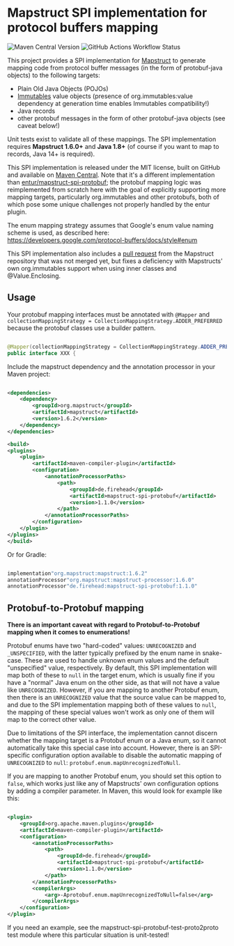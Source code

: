# Mapstruct SPI implementation for protocol buffers mapping

![Maven Central Version](https://img.shields.io/maven-central/v/de.firehead/mapstruct-spi-protobuf?link=https%3A%2F%2Fsearch.maven.org%2Fartifact%2Fde.firehead%2Fmapstruct-spi-protobuf)
![GitHub Actions Workflow Status](https://img.shields.io/github/actions/workflow/status/S1artie/mapstruct-spi-protobuf/maven.yml?link=https%3A%2F%2Fgithub.com%2FS1artie%2Fmapstruct-spi-protobuf%2Factions)

This project provides a SPI implementation for [Mapstruct](http://mapstruct.org/) to generate mapping code from protocol
buffer messages (in the form of protobuf-java objects) to the following targets:

- Plain Old Java Objects (POJOs)
- [Immutables](https://immutables.github.io/) value objects (presence of org.immutables:value dependency at generation
  time enables Immutables compatibility!)
- Java records
- other protobuf messages in the form of other protobuf-java objects (see caveat below!)

Unit tests exist to validate all of these mappings. The SPI implementation requires **Mapstruct 1.6.0+** 
and **Java 1.8+** (of course if you want to map to records, Java 14+ is required).

This SPI implementation is released under the MIT license, built on GitHub and available on [Maven Central](https://search.maven.org/artifact/de.firehead/mapstruct-spi-protobuf).
Note that it's a different implementation than [entur/mapstruct-spi-protobuf](https://github.com/entur/mapstruct-spi-protobuf); the protobuf mapping logic was reimplemented from scratch here with the goal of explicitly supporting more mapping targets, particularly org.immutables and other protobufs, both of which pose some unique challenges not properly handled by the entur plugin.

The enum mapping strategy assumes that Google's enum value naming scheme is used, as described
here: https://developers.google.com/protocol-buffers/docs/style#enum

This SPI implementation also includes a [pull request](https://github.com/mapstruct/mapstruct/pull/2219) from the
Mapstruct repository that was not merged yet, but fixes a
deficiency with Mapstructs' own org.immutables support when using inner classes and @Value.Enclosing.

## Usage

Your protobuf mapping interfaces must be annotated with `@Mapper`
and `collectionMappingStrategy = CollectionMappingStrategy.ADDER_PREFERRED`
because the protobuf classes use a builder pattern.

```java

@Mapper(collectionMappingStrategy = CollectionMappingStrategy.ADDER_PREFERRED)
public interface XXX {

```

Include the mapstruct dependency and the annotation processor in your Maven project:

```xml

<dependencies>
    <dependency>
        <groupId>org.mapstruct</groupId>
        <artifactId>mapstruct</artifactId>
        <version>1.6.2</version>
    </dependency>
</dependencies>

<build>
<plugins>
    <plugin>
        <artifactId>maven-compiler-plugin</artifactId>
        <configuration>
            <annotationProcessorPaths>
                <path>
                    <groupId>de.firehead</groupId>
                    <artifactId>mapstruct-spi-protobuf</artifactId>
                    <version>1.1.0</version>
                </path>
            </annotationProcessorPaths>
        </configuration>
    </plugin>
</plugins>
</build>

```

Or for Gradle:

```java

implementation"org.mapstruct:mapstruct:1.6.2"
annotationProcessor"org.mapstruct:mapstruct-processor:1.6.0"
annotationProcessor"de.firehead:mapstruct-spi-protobuf:1.1.0"

```

## Protobuf-to-Protobuf mapping

**There is an important caveat with regard to Protobuf-to-Protobuf mapping when it comes to enumerations!**

Protobuf enums have two "hard-coded" values: `UNRECOGNIZED` and `_UNSPECIFIED`, with the latter typically prefixed by
the enum name in snake-case. These are used to handle unknown enum values and the default "unspecified" value,
respectively. By default, this SPI implementation will map both of these to `null` in the target enum, which is usually
fine if you have a "normal" Java enum on the other side, as that will not have a value like `UNRECOGNIZED`. However, if
you are mapping to another Protobuf enum, then there is an `UNRECOGNIZED` value that the source value can be mapped to,
and due to the SPI implementation mapping both of these values to `null`, the mapping of these special values won't work
as only one of them will map to the correct other value.

Due to limitations of the SPI interface, the implementation cannot discern whether the mapping target is a Protobuf enum
or a Java enum, so it cannot automatically take this special case into account. However, there is an SPI-specific
configuration option available to disable the automatic mapping of `UNRECOGNIZED` to `null`:
`protobuf.enum.mapUnrecognizedToNull`.

If you are mapping to another Protobuf enum, you should set this option to `false`, which works just like any of
Mapstructs' own configuration options by adding a compiler parameter. In Maven, this would look for example like this:

```xml

<plugin>
    <groupId>org.apache.maven.plugins</groupId>
    <artifactId>maven-compiler-plugin</artifactId>
    <configuration>
        <annotationProcessorPaths>
            <path>
                <groupId>de.firehead</groupId>
                <artifactId>mapstruct-spi-protobuf</artifactId>
                <version>1.1.0</version>
            </path>
        </annotationProcessorPaths>
        <compilerArgs>
            <arg>-Aprotobuf.enum.mapUnrecognizedToNull=false</arg>
        </compilerArgs>
    </configuration>
</plugin>
```

If you need an example, see the mapstruct-spi-protobuf-test-proto2proto test module where this particular situation is
unit-tested!